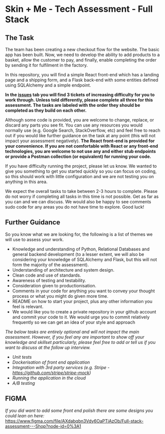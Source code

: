 # Skin + Me - Tech Assessment - Full Stack

## The Task

The team has been creating a new checkout flow for the website. The basic app has been built. Now, we need to develop the ability to add products to a basket, allow the customer to pay, and finally, enable completing the order by sending it for fulfilment in the factory.

In this repository, you will find a simple React front-end which has a landing page and a shipping form, and a Flask back-end with some entities defined using SQLAlchemy and a simple endpoint.

**In the [issues](https://github.com/skinandme/pairing-full-stack-assessment/issues) tab you will find 3 tickets of increasing difficulty for you to work through. Unless told differently, please complete all three for this assessment. The tasks are labeled with the order they should be completed as they build on each other.**

Although some code is provided, you are welcome to change, replace, or discard any parts you see fit. You can use any resources you would normally use (e.g. Google Search, StackOverflow, etc) and feel free to reach out if you would like further guidance on the task at any point (this will not impact your assessment negatively). **The React front-end is provided for your convenience. If you are not comfortable with React or any front-end technologies, you are welcome to not use any and either stub endpoints or provide a Postman collection (or equivalent) for running your code.**

If you have difficulty running the project, please let us know. We wanted to give you something to get you started quickly so you can focus on coding, so this should work with little configuration and we are not testing you on anything in this area.

We expect the overall tasks to take between 2-3 hours to complete. Please do not worry if completing all tasks in this time is not possible. Get as far as you can and we can discuss. We would also be happy to see comments sudo code for any areas you do not have time to explore. Good luck!

## Further Guidance

So you know what we are looking for, the following is a list of themes we will use to assess your work.

- Knowledge and understanding of Python, Relational Databases and general backend development (to a lesser extent, we will also be considering your knowledge of SQLAlchemy and Flask, but this will not form the majority of the assessment).
- Understanding of architecture and system design.
- Clean code and use of standards.
- Awareness of testing and testability.
- Consideration given to productionisation.
- Comments in your code for anything you want to convey your thought process or what you might do given more time.
- README on how to start your project, plus any other information you feel is relevant.
- We would like you to create a private repository in your github account and commit your code to it. We would urge you to commit relatively frequently so we can get an idea of your style and approach

_The below tasks are entirely optional and will not impact the main assessment. However, if you feel any are important to show off your knowledge and skillset particularly, please feel free to add or tell us if you want to discuss at the follow up interview._

- _Unit tests_
- _Dockerisation of front end application_
- _Integration with 3rd party services (e.g. Stripe - https://github.com/stripe/stripe-mock)_
- _Running the application in the cloud_
- _A/B testing_

## FIGMA

_If you did want to add some front end polish there are some designs you could lean on here:_
https://www.figma.com/file/AXdabqbn3Vdy6OaPTiAzOb/Full-stack-assessment---Shop?node-id=0%3A1
